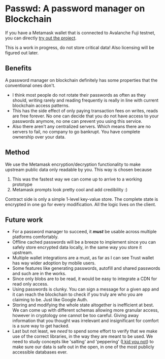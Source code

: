# Passwd: A password manager on Blockchain

If you have a Metamask wallet that is connected to Avalanche Fuji testnet, you can directly [try out the project](https://passwd-v01.netlify.app/).

This is a work in progress, do not store critical data! Also licensing will be figured out later.

## Benefits
A password manager on blockchain definitely has some properties that the conventional ones don't.
- I think most people do not rotate their passwords as often as they should, writing rarely and reading frequently is really in line with current blockchain access patterns.
- This has the side effect of only paying transaction fees on writes, reads are free forever. No one can decide that you do not have access to your passwords anymore, no one can prevent you using this service.
- Also there aren't any centralized servers. Which means there are no servers to fail, no company to go bankrupt. You have complete ownership over your data.

## Method
We use the Metamask encryption/decryption functionality to make upstream public data only readable by you. This way is chosen because
1. This was the fastest way we can come up to arrive to a working prototype
2. Metamask prompts look pretty cool and add credibility :)

Contract side is only a simple 1-level key-value store. The complete state is encrypted in one go for every modification. All the logic lives on the client.

## Future work
- For a password manager to succeed, it ***must*** be usable across multiple platforms comfortably. 
- Offline cached passwords will be a breeze to implement since you can safely store encrypted data locally, in the same way you store it upstream.
- Multiple wallet integrations are a must, as far as I can see Trust wallet has way wider adoption by mobile users.
- Some features like generating passwords, autofill and shared passwords and such are in the works.
- Since only blobs are to be read, it would be easy to integrate a CDN for read only access.
- Using passwords is clunky. You can sign a message for a given app and it can reach the blockchain to check if you truly are who you are claiming to be. Just like Google Auth.
- Storing and modifying the whole state altogether is inefficient at best. We can come up with different schemas allowing more granular access, however in cryptology one cannot be too careful. Giving away information that you thought was irrelevant and insignificant for comfort is a sure way to get hacked.
- Last but not least, we *need* to spend some effort to verify that we make use of the correct libraries, in the way they are meant to be used. We need to study concepts like 'salting' and 'peppering' ([I kid you not](https://www.youtube.com/watch?v=FvstbO787Qo)) to make sure our data is safe out in the open, in one of the most publicly accessible databases ever.
